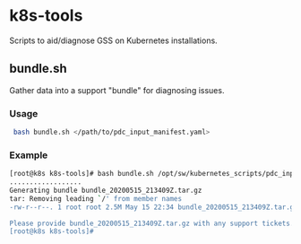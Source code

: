 # k8s-tools

Scripts to aid/diagnose GSS on Kubernetes installations.

## bundle.sh

Gather data into a support "bundle" for diagnosing issues.

### Usage

```bash
 bash bundle.sh </path/to/pdc_input_manifest.yaml>
```

### Example

```bash
[root@k8s k8s-tools]# bash bundle.sh /opt/sw/kubernetes_scripts/pdc_input_manifest.yaml
..................
Generating bundle bundle_20200515_213409Z.tar.gz
tar: Removing leading `/' from member names
-rw-r--r--. 1 root root 2.5M May 15 22:34 bundle_20200515_213409Z.tar.gz

Please provide bundle_20200515_213409Z.tar.gz with any support tickets.
[root@k8s k8s-tools]#
```
